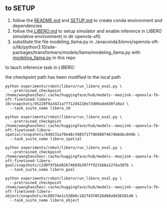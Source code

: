## to SETUP

1. follow the [README.md](openvla-oft/README.md) and [SETUP.md](openvla-oft/SETUP.md) to create conda environment and dependencies
2. follow the[ LIBERO.md](openvla-oft/LIBERO.md) to setup simulator and enable inference in LIBERO simulative environment( in dir openvla-oft)
3. substitute the file modeling_llama.py in ./anaconda3/envs/openvla-oft-o/lib/python3.10/site-packages/transformers/models/llama/modeling_llama.py with[ modeling_llama.py](modeling_llama.py) in this repo

to lauch inference task in LIBERO:

the checkpoint path has been modified to the local path

```
python experiments/robot/libero/run_libero_eval.py \
  --pretrained_checkpoint /home/wanghanzhen/.cache/huggingface/hub/models--moojink--openvla-7b-oft-finetuned-libero-10/snapshots/95220f9a3421a7ff12d4218e73d09ade830fa9a3 \
  --task_suite_name libero_10

python experiments/robot/libero/run_libero_eval.py \
  --pretrained_checkpoint /home/wanghanzhen/.cache/huggingface/hub/models--moojink--openvla-7b-oft-finetuned-libero-spatial/snapshots/6d0231af0e48c5985f1ff86908f4674b84bc049b \
  --task_suite_name libero_spatial

python experiments/robot/libero/run_libero_eval.py \
  --pretrained_checkpoint /home/wanghanzhen/.cache/huggingface/hub/models--moojink--openvla-7b-oft-finetuned-libero-goal/snapshots/c2d0f9fbbd82674683b397ff923168a12f6a307b \
  --task_suite_name libero_goal

python experiments/robot/libero/run_libero_eval.py \
  --pretrained_checkpoint /home/wanghanzhen/.cache/huggingface/hub/models--moojink--openvla-7b-oft-finetuned-libero-object/snapshots/4c89574e1c538b6c102f43f0526d60a9d3650148 \
  --task_suite_name libero_object
```
